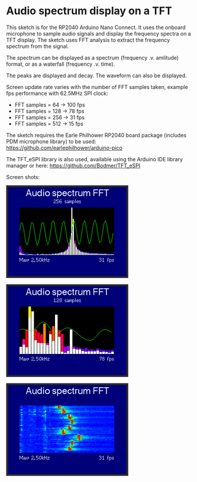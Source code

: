 # Audio spectrum display on a TFT

This sketch is for the RP2040 Arduino Nano Connect. It uses the onboard microphone to sample audio signals and display the frequency spectra on a TFT display.  The sketch uses FFT analysis to extract the frequency spectrum from the signal.

The spectrum can be displayed as a spectrum (frequency .v. amlitude) format, or as a waterfall (frequency .v. time).

The peaks are displayed and decay. The waveform can also be displayed.

Screen update rate varies with the number of FFT samples taken, example fps performance with 62.5MHz SPI clock:
* FFT samples = 64  -> 100 fps
* FFT samples = 128 ->  78 fps
* FFT samples = 256 ->  31 fps
* FFT samples = 512 ->  15 fps

The sketch requires the Earle Philhower RP2040 board package (includes PDM microphone library) to be used:
https://github.com/earlephilhower/arduino-pico

The TFT_eSPI library is also used, available using the Arduino IDE library manager or here:
https://github.com/Bodmer/TFT_eSPI

Screen shots:

![FFT_spectrum_1.png](https://github.com/Bodmer/Audio-Spectrum-FFT/blob/master/FFT_spectrum_1.png?raw=true)

![FFT_spectrum_1.png](https://github.com/Bodmer/Audio-Spectrum-FFT/blob/master/FFT_spectrum_2.png?raw=true)

![FFT_spectrum_1.png](https://github.com/Bodmer/Audio-Spectrum-FFT/blob/master/FFT_waterfall.png?raw=true)
